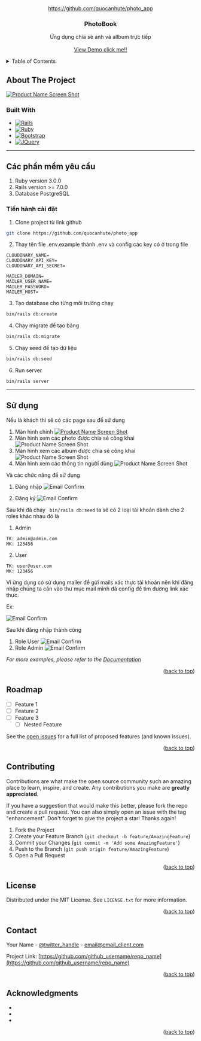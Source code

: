 <!-- Improved compatibility of back to top link: See: https://github.com/othneildrew/Best-README-Template/pull/73 -->
<a name="readme-top"></a>
<!--
*** Thanks for checking out the Best-README-Template. If you have a suggestion
*** that would make this better, please fork the repo and create a pull request
*** or simply open an issue with the tag "enhancement".
*** Don't forget to give the project a star!
*** Thanks again! Now go create something AMAZING! :D
-->



<!-- PROJECT SHIELDS -->
<!--
*** I'm using markdown "reference style" links for readability.
*** Reference links are enclosed in brackets [ ] instead of parentheses ( ).
*** See the bottom of this document for the declaration of the reference variables
*** for contributors-url, forks-url, etc. This is an optional, concise syntax you may use.
*** https://www.markdownguide.org/basic-syntax/#reference-style-links
-->



<!-- PROJECT LOGO -->
<br />
<div align="center">
  <a href="https://github.com/quocanhute/photo_app">
    https://github.com/quocanhute/photo_app
  </a>

<h3 align="center">PhotoBook</h3>

  <p align="center">
    Ứng dụng chia sẻ ảnh và allbum trực tiếp
    <br />
    <br />
    <a href="https://photoapp-mj7g.onrender.com">View Demo click me!!</a>
  </p>
</div>



<!-- TABLE OF CONTENTS -->
<details>
  <summary>Table of Contents</summary>
  <ol>
    <li>
      <a href="#about-the-project">About The Project</a>
      <ul>
        <li><a href="#built-with">Built With</a></li>
      </ul>
    </li>
    <li>
      <a href="#getting-started">Getting Started</a>
      <ul>
        <li><a href="#prerequisites">Prerequisites</a></li>
        <li><a href="#installation">Installation</a></li>
      </ul>
    </li>
    <li><a href="#usage">Usage</a></li>
    <li><a href="#roadmap">Roadmap</a></li>
    <li><a href="#contributing">Contributing</a></li>
    <li><a href="#license">License</a></li>
    <li><a href="#contact">Contact</a></li>
    <li><a href="#acknowledgments">Acknowledgments</a></li>
  </ol>
</details>



<!-- ABOUT THE PROJECT -->
## About The Project

[![Product Name Screen Shot][product-screenshot]](https://photoapp-mj7g.onrender.com/)




### Built With

* [![Rails][RoR.rb]][ror-url]
* [![Ruby][Ruby.rb]][ruby-url]
* [![Bootstrap][Bootstrap.com]][Bootstrap-url]
* [![JQuery][JQuery.com]][JQuery-url]

<hr/>



<!-- GETTING STARTED -->
## Các phần mềm yêu cầu

1. Ruby version 3.0.0
2. Rails version >= 7.0.0
3. Database PostgreSQL

### Tiến hành cài đặt


1. Clone project từ link github 
  ```sh
  git clone https://github.com/quocanhute/photo_app
  ```
2. Thay tên file .env.example thành .env và config các key có ở trong file
```
CLOUDINARY_NAME=
CLOUDINARY_API_KEY=
CLOUDINARY_API_SECRET=

MAILER_DOMAIN=
MAILER_USER_NAME=
MAILER_PASSWORD=
MAILER_HOST=
  ```

3. Tạo database cho từng môi trường chạy 
  ```sh
  bin/rails db:create 
  ```
4. Chạy migrate để tạo bảng 
  ```sh
  bin/rails db:migrate
  ```
  
5. Chạy seed để tạo dữ liệu
  ```sh
  bin/rails db:seed 
  ```
  
6. Run server 
  ```sh
  bin/rails server  
  ```

<hr/>

<!-- USAGE EXAMPLES -->
## Sử dụng 

Nếu là khách thì sẽ có các page sau để sử dụng

1. Màn hình chính
   [![Product Name Screen Shot][product-screenshot]](https://photoapp-mj7g.onrender.com/)
2. Màn hình xem các photo được chia sẻ công khai
   ![Product Name Screen Shot][view_all_photo_guest]
3. Màn hình xem các album được chia sẻ công khai
   ![Product Name Screen Shot][view_all_album_guest]
4. Màn hình xem các thông tin người dùng
   ![Product Name Screen Shot][view_detail_user]


Và các chức năng để sử dụng

1. Đăng nhập
![Email Confirm][login-page]

2. Đăng ký
![Email Confirm][sign-up-page]

Sau khi đã chạy ``` bin/rails db:seed``` ta sẽ có 2 loại tài khoản dành cho 2 roles khác nhau đó là
1. Admin
```angular2html
TK: admin@admin.com
MK: 123456
```
2. User 
```angular2html
TK: user@user.com
MK: 123456
```
Vì ứng dụng có sử dụng mailer để gửi mails xác thực tài khoản nên khi đăng nhập
chúng ta cần vào thư mục mail mình đã config để tìm đường link xác thực.

Ex:

![Email Confirm][email-confirm]




Sau khi đăng nhập thành công 
1. Role User
![Email Confirm][user_homepage]
2. Role Admin
![Email Confirm][admin_homepage]

_For more examples, please refer to the [Documentation](https://example.com)_

<p align="right">(<a href="#readme-top">back to top</a>)</p>



<!-- ROADMAP -->
## Roadmap

- [ ] Feature 1
- [ ] Feature 2
- [ ] Feature 3
    - [ ] Nested Feature

See the [open issues](https://github.com/github_username/repo_name/issues) for a full list of proposed features (and known issues).

<p align="right">(<a href="#readme-top">back to top</a>)</p>



<!-- CONTRIBUTING -->
## Contributing

Contributions are what make the open source community such an amazing place to learn, inspire, and create. Any contributions you make are **greatly appreciated**.

If you have a suggestion that would make this better, please fork the repo and create a pull request. You can also simply open an issue with the tag "enhancement".
Don't forget to give the project a star! Thanks again!

1. Fork the Project
2. Create your Feature Branch (`git checkout -b feature/AmazingFeature`)
3. Commit your Changes (`git commit -m 'Add some AmazingFeature'`)
4. Push to the Branch (`git push origin feature/AmazingFeature`)
5. Open a Pull Request

<p align="right">(<a href="#readme-top">back to top</a>)</p>



<!-- LICENSE -->
## License

Distributed under the MIT License. See `LICENSE.txt` for more information.

<p align="right">(<a href="#readme-top">back to top</a>)</p>



<!-- CONTACT -->
## Contact

Your Name - [@twitter_handle](https://twitter.com/twitter_handle) - email@email_client.com

Project Link: [https://github.com/github_username/repo_name](https://github.com/github_username/repo_name)

<p align="right">(<a href="#readme-top">back to top</a>)</p>



<!-- ACKNOWLEDGMENTS -->
## Acknowledgments

* []()
* []()
* []()

<p align="right">(<a href="#readme-top">back to top</a>)</p>



<!-- MARKDOWN LINKS & IMAGES -->
<!-- https://www.markdownguide.org/basic-syntax/#reference-style-links -->
[contributors-shield]: https://img.shields.io/github/contributors/github_username/repo_name.svg?style=for-the-badge
[contributors-url]: https://github.com/github_username/repo_name/graphs/contributors
[forks-shield]: https://img.shields.io/github/forks/github_username/repo_name.svg?style=for-the-badge
[forks-url]: https://github.com/github_username/repo_name/network/members
[stars-shield]: https://img.shields.io/github/stars/github_username/repo_name.svg?style=for-the-badge
[stars-url]: https://github.com/github_username/repo_name/stargazers
[issues-shield]: https://img.shields.io/github/issues/github_username/repo_name.svg?style=for-the-badge
[issues-url]: https://github.com/github_username/repo_name/issues
[license-shield]: https://img.shields.io/github/license/github_username/repo_name.svg?style=for-the-badge
[license-url]: https://github.com/github_username/repo_name/blob/master/LICENSE.txt
[linkedin-shield]: https://img.shields.io/badge/-LinkedIn-black.svg?style=for-the-badge&logo=linkedin&colorB=555
[linkedin-url]: https://linkedin.com/in/linkedin_username
[product-screenshot]: git-image/homepage.png
[email-confirm]: git-image/email-confirm.png
[login-page]: git-image/login-page.png
[sign-up-page]: git-image/sign-up.png
[view_all_photo_guest]: git-image/view_all_photo_guest.png
[view_all_album_guest]: git-image/view_all_album_guest.png
[view_detail_user]: git-image/view_profile.png
[admin_homepage]: git-image/admin_homepage.png
[user_homepage]: git-image/user_homepage.png

[RoR.rb]: https://img.shields.io/badge/RoR-C3A660?style=for-the-badge&logo=ruby&logoColor=D45839
[RoR-url]: https://rubyonrails.org/
[Ruby.rb]: https://img.shields.io/badge/Ruby-C3A660?style=for-the-badge&logo=ruby&logoColor=D45839
[Ruby-url]: https://www.ruby-lang.org/en/
[Vue.js]: https://img.shields.io/badge/Vue.js-35495E?style=for-the-badge&logo=vuedotjs&logoColor=4FC08D
[Vue-url]: https://vuejs.org/
[Angular.io]: https://img.shields.io/badge/Angular-DD0031?style=for-the-badge&logo=angular&logoColor=white
[Angular-url]: https://angular.io/
[Svelte.dev]: https://img.shields.io/badge/Svelte-4A4A55?style=for-the-badge&logo=svelte&logoColor=FF3E00
[Svelte-url]: https://svelte.dev/
[Laravel.com]: https://img.shields.io/badge/Laravel-FF2D20?style=for-the-badge&logo=laravel&logoColor=white
[Laravel-url]: https://laravel.com
[Bootstrap.com]: https://img.shields.io/badge/Bootstrap-563D7C?style=for-the-badge&logo=bootstrap&logoColor=white
[Bootstrap-url]: https://getbootstrap.com
[JQuery.com]: https://img.shields.io/badge/jQuery-0769AD?style=for-the-badge&logo=jquery&logoColor=white
[JQuery-url]: https://jquery.com 